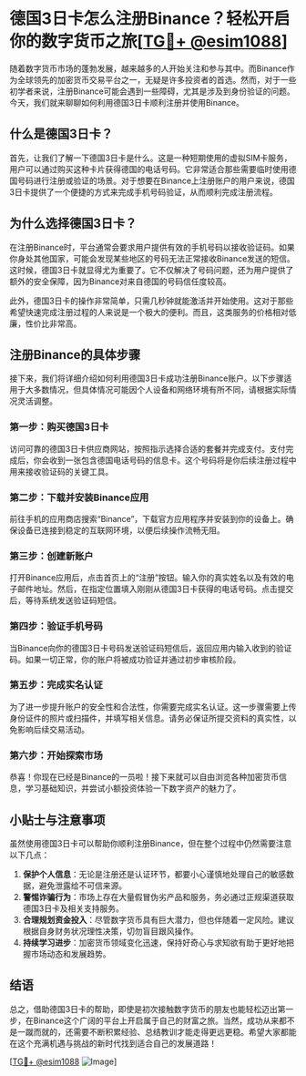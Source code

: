 # 德国3日卡怎么注册Binance？轻松开启你的数字货币之旅[[TG💪+ @esim1088](https://t.me/s/esim1088)]

随着数字货币市场的蓬勃发展，越来越多的人开始关注和参与其中。而Binance作为全球领先的加密货币交易平台之一，无疑是许多投资者的首选。然而，对于一些初学者来说，注册Binance可能会遇到一些障碍，尤其是涉及到身份验证的问题。今天，我们就来聊聊如何利用德国3日卡顺利注册并使用Binance。

## 什么是德国3日卡？

首先，让我们了解一下德国3日卡是什么。这是一种短期使用的虚拟SIM卡服务，用户可以通过购买这种卡片获得德国的电话号码。它非常适合那些需要临时使用德国号码进行注册或验证的场景。对于想要在Binance上注册账户的用户来说，德国3日卡提供了一个便捷的方式来完成手机号码验证，从而顺利完成注册流程。

## 为什么选择德国3日卡？

在注册Binance时，平台通常会要求用户提供有效的手机号码以接收验证码。如果你身处其他国家，可能会发现某些地区的号码无法正常接收Binance发送的短信。这时候，德国3日卡就显得尤为重要了。它不仅解决了号码问题，还为用户提供了额外的安全保障，因为Binance对来自德国的号码信任度较高。

此外，德国3日卡的操作非常简单，只需几秒钟就能激活并开始使用。这对于那些希望快速完成注册过程的人来说是一个极大的便利。而且，这类服务的价格相对低廉，性价比非常高。

## 注册Binance的具体步骤

接下来，我们将详细介绍如何利用德国3日卡成功注册Binance账户。以下步骤适用于大多数情况，但具体情况可能因个人设备和网络环境有所不同，请根据实际情况灵活调整。

### 第一步：购买德国3日卡

访问可靠的德国3日卡供应商网站，按照指示选择合适的套餐并完成支付。支付完成后，你会收到一张包含德国电话号码的信息卡。这个号码将是你后续注册过程中用来接收验证码的关键工具。

### 第二步：下载并安装Binance应用

前往手机的应用商店搜索“Binance”，下载官方应用程序并安装到你的设备上。确保设备已连接到稳定的互联网环境，以便后续操作流畅无阻。

### 第三步：创建新账户

打开Binance应用后，点击首页上的“注册”按钮。输入你的真实姓名以及有效的电子邮件地址。然后，在指定位置填入刚刚从德国3日卡获得的电话号码。点击提交后，等待系统发送验证码短信。

### 第四步：验证手机号码

当Binance向你的德国3日卡号码发送验证码短信后，返回应用内输入收到的验证码。如果一切正常，你的账户将被成功验证并通过初步审核阶段。

### 第五步：完成实名认证

为了进一步提升账户的安全性和合法性，你需要完成实名认证。这一步骤需要上传身份证件的照片或扫描件，并填写相关信息。请务必保证所提交资料的真实性，以免影响后续交易活动。

### 第六步：开始探索市场

恭喜！你现在已经是Binance的一员啦！接下来就可以自由浏览各种加密货币信息，学习基础知识，并尝试小额投资体验一下数字资产的魅力了。

## 小贴士与注意事项

虽然使用德国3日卡可以帮助你顺利注册Binance，但在整个过程中仍然需要注意以下几点：

1. **保护个人信息**：无论是注册还是认证环节，都要小心谨慎地处理自己的敏感数据，避免泄露给不可信来源。
2. **警惕诈骗行为**：市场上存在大量假冒伪劣产品和服务，务必通过正规渠道获取德国3日卡及相关支持服务。
3. **合理规划资金投入**：尽管数字货币具有巨大潜力，但也伴随着一定风险。建议根据自身财务状况理性决策，切勿盲目跟风操作。
4. **持续学习进步**：加密货币领域变化迅速，保持好奇心与求知欲有助于更好地把握市场动态和发展趋势。

## 结语

总之，借助德国3日卡的帮助，即使是初次接触数字货币的朋友也能轻松迈出第一步，在Binance这个广阔的平台上开启属于自己的财富之旅。当然，成功从来都不是一蹴而就的，还需要不断积累经验、总结教训才能走得更远更稳。希望大家都能在这个充满机遇与挑战的新时代找到适合自己的发展道路！

[[TG💪+ @esim1088](https://t.me/s/esim1088) ![Image](https://i.postimg.cc/4NQfJmqS/Snipaste-2025-05-13-00-14-12.png)]